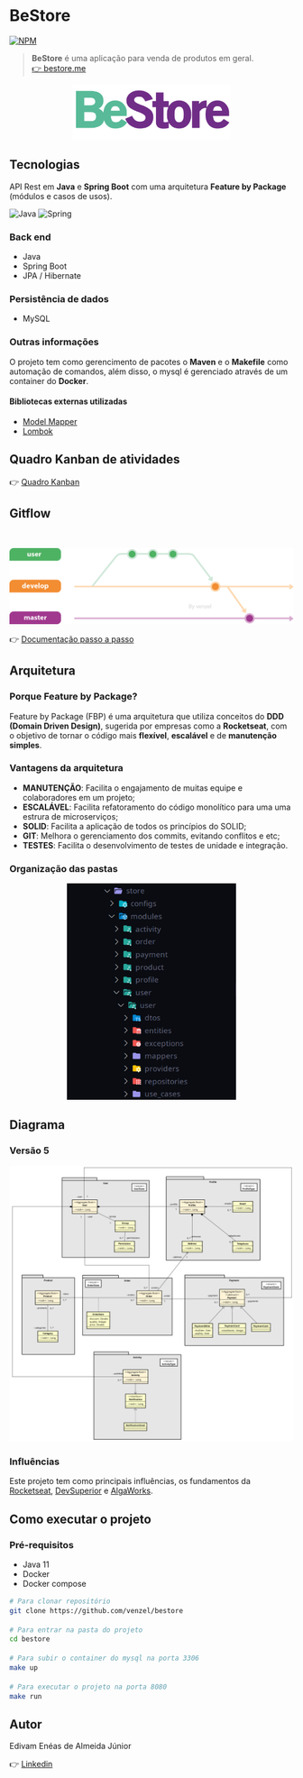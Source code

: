 # BeStore

[![NPM](https://img.shields.io/npm/l/react)](https://github.com/venzel/bestore/blob/master/LICENSE)

> **BeStore** é uma aplicação para venda de produtos em geral.<br /> <a href="http://bestore.me">👉 bestore.me</a>

<p align="center"><img src="./media/logos/bestore-v3.png" width="280" /></p>

## Tecnologias

API Rest em **Java** e **Spring Boot** com uma arquitetura **Feature by Package** (módulos e casos de usos).

<p align="left">
  <img src="https://cdn.worldvectorlogo.com/logos/java-14.svg" alt="Java" title="Java" width="30" height="30" /> 
  <img src="https://cdn.worldvectorlogo.com/logos/spring-3.svg" alt="Spring" title="Spring" width="30" height="30" /> 
</p>

### Back end

-   Java
-   Spring Boot
-   JPA / Hibernate

### Persistência de dados

-   MySQL

### Outras informações

O projeto tem como gerencimento de pacotes o **Maven** e o **Makefile** como automação de comandos, além disso, o mysql é gerenciado através de um container do **Docker**.

#### Bibliotecas externas utilizadas

-   <a href="http://modelmapper.org">Model Mapper</a>
-   <a href="https://projectlombok.org">Lombok</a>

## Quadro Kanban de atividades

👉 <a href="https://github.com/venzel/bestore/projects/1">Quadro Kanban</a>

## Gitflow

<br/><p align="center"><img src="./media/images/gitflow-v1.png" width="650" /></p>

👉 [Documentação passo a passo](./documentations/gitflow.md)

## Arquitetura

### Porque Feature by Package?

Feature by Package (FBP) é uma arquitetura que utiliza conceitos do **DDD (Domain Driven Design)**, sugerida por empresas como a **Rocketseat**, com o objetivo de tornar o código mais **flexível**, **escalável** e de **manutenção simples**.

### Vantagens da arquitetura

-   **MANUTENÇÃO**: Facilita o engajamento de muitas equipe e colaboradores em um projeto;
-   **ESCALÁVEL**: Facilita refatoramento do código monolítico para uma uma estrura de microserviços;
-   **SOLID**: Facilita a aplicação de todos os princípios do SOLID;
-   **GIT**: Melhora o gerenciamento dos commits, evitando conflitos e etc;
-   **TESTES**: Facilita o desenvolvimento de testes de unidade e integração.

### Organização das pastas

<p align="center"><img src="./media/store-tree-v2.png" width="300" /></p>

## Diagrama

### Versão 5

<img src="./media/diagrams/diagrama-v5.png" />

### Influências

Este projeto tem como principais influências, os fundamentos da <a href="https://rocketseat.com.br">Rocketseat</a>, <a href="https://devsuperior.com.br">DevSuperior<a> e <a href="https://www.algaworks.com">AlgaWorks<a>.

## Como executar o projeto

### Pré-requisitos

-   Java 11
-   Docker
-   Docker compose

```bash
# Para clonar repositório
git clone https://github.com/venzel/bestore

# Para entrar na pasta do projeto
cd bestore

# Para subir o container do mysql na porta 3306
make up

# Para executar o projeto na porta 8080
make run
```

## Autor

Edivam Enéas de Almeida Júnior

👉 <a href="https://www.linkedin.com/in/venzel">Linkedin</a>
